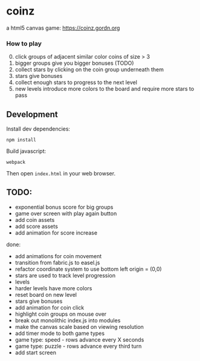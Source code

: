 # coinz

a html5 canvas game: https://coinz.gordn.org

### How to play

0. click groups of adjacent similar color coins of size > 3
1. bigger groups give you bigger bonuses (TODO)
2. collect stars by clicking on the coin group underneath them
3. stars give bonuses
4. collect enough stars to progress to the next level
5. new levels introduce more colors to the board and require more stars to pass

## Development

Install dev dependencies:

```
npm install
```

Build javascript:

```
webpack
```

Then open `index.html` in your web browser.

## TODO:

- exponential bonus score for big groups
- game over screen with play again button
- add coin assets
- add score assets
- add animation for score increase

done:


- add animations for coin movement
- transition from fabric.js to easel.js
- refactor coordinate system to use bottom left origin = (0,0)
- stars are used to track level progression
- levels
- harder levels have more colors
- reset board on new level
- stars give bonuses
- add animation for coin click
- highlight coin groups on mouse over
- break out monolithic index.js into modules
- make the canvas scale based on viewing resolution
- add timer mode to both game types
- game type: speed - rows advance every X seconds
- game type: puzzle - rows advance every third turn
- add start screen